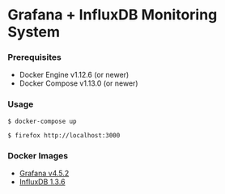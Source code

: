 # Grafana + InfluxDB Monitoring System

### Prerequisites

- Docker Engine v1.12.6 (or newer)
- Docker Compose v1.13.0 (or newer)

### Usage

    $ docker-compose up

    $ firefox http://localhost:3000


### Docker Images

- [Grafana v4.5.2][docker-image-grafana]
- [InfluxDB 1.3.6][docker-image-influxdb]

[docker-image-influxdb]: https://hub.docker.com/_/influxdb/
[docker-image-grafana]: https://hub.docker.com/r/grafana/grafana/
